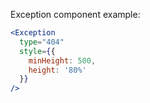 Exception component example:

```jsx
<Exception
  type="404"
  style={{
    minHeight: 500,
    height: '80%'
  }}
/>
```
